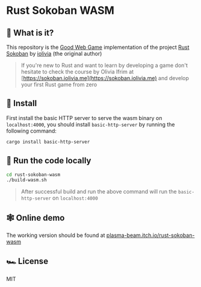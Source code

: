 # Rust Sokoban WASM

## 🎯 What is it?

This repository is the [Good Web Game](https://github.com/not-fl3/good-web-game) implementation of the project [Rust Sokoban](https://github.com/iolivia/rust-sokoban) by [iolivia](https://github.com/iolivia) (the original author)

> If you're new to Rust and want to learn by developing a game don't hesitate to check the course by Olivia Ifrim at [https://sokoban.iolivia.me](https://sokoban.iolivia.me) and develop your first Rust game from zero

## 💾 Install

First install the basic HTTP server to serve the wasm binary on `localhost:4000`, you should install `basic-http-server` by running the following command:

```bash
cargo install basic-http-server
```

## 🚀 Run the code locally

```bash
cd rust-sokoban-wasm
./build-wasm.sh
```

> After successful build and run the above command will run the `basic-http-server` on `localhost:4000`

## 🕸 Online demo

The working version should be found at [plasma-beam.itch.io/rust-sokoban-wasm](https://plasma-beam.itch.io/rust-sokoban-wasm)

## 🏎 License

MIT

